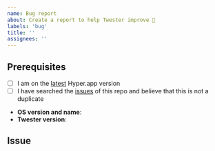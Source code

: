 ```yaml
---
name: Bug report
about: Create a report to help Twester improve 🐞
labels: 'bug'
title: ''
assignees: ''
---
```


<!-- Please use the following issue template or your issue will be closed -->

## Prerequisites

<!--
  Hi there! Thank you for discovering and submitting an issue.

  Before you submit this; let's make sure of a few things.
  Please make sure the following boxes are ticked if they are correct.
  If not, please try and fulfill these first.
-->

<!-- Checked checkbox should look like this: [x] -->

-   [ ] I am on the [latest](https://github.com/twesterapp/twester/releases/latest) Hyper.app version
-   [ ] I have searched the [issues](https://github.com/twesterapp/twester/issues) of this repo and believe that this is not a duplicate

<!--
  Once those are done, if you're able to fill in the following list with your information,
  it'd be very helpful to whoever handles the issue.
-->

-   **OS version and name**: <!-- Replace with version + name -->
-   **Twester version**: <!-- Replace with version -->

## Issue

<!-- Now feel free to write your issue, but please be descriptive! Thanks again 🙌 ❤️ -->
